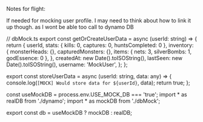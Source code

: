 Notes for flight:

If needed for mocking user profile. I may need to think about how to link it up though.
as I wont be able too call to dynamo DB

// dbMock.ts
export const getOrCreateUserData = async (userId: string) => {
return {
userId,
stats: { kills: 0, captures: 0, huntsCompleted: 0 },
inventory: {
monsterHeads: {},
capturedMonsters: {},
items: { nets: 3, silverBombs: 1, godEssence: 0 },
},
createdAt: new Date().toISOString(),
lastSeen: new Date().toISOString(),
username: 'MockUser',
};
};

export const storeUserData = async (userId: string, data: any) => {
console.log(`[MOCK] Would store data for ${userId}`, data);
return true;
};


const useMockDB = process.env.USE_MOCK_DB === 'true';
import * as realDB from './dynamo';
import * as mockDB from './dbMock';

export const db = useMockDB ? mockDB : realDB;
